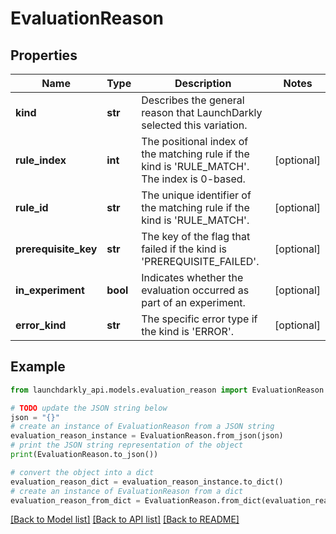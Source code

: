 # EvaluationReason


## Properties

Name | Type | Description | Notes
------------ | ------------- | ------------- | -------------
**kind** | **str** | Describes the general reason that LaunchDarkly selected this variation. | 
**rule_index** | **int** | The positional index of the matching rule if the kind is &#39;RULE_MATCH&#39;. The index is 0-based. | [optional] 
**rule_id** | **str** | The unique identifier of the matching rule if the kind is &#39;RULE_MATCH&#39;. | [optional] 
**prerequisite_key** | **str** | The key of the flag that failed if the kind is &#39;PREREQUISITE_FAILED&#39;. | [optional] 
**in_experiment** | **bool** | Indicates whether the evaluation occurred as part of an experiment. | [optional] 
**error_kind** | **str** | The specific error type if the kind is &#39;ERROR&#39;. | [optional] 

## Example

```python
from launchdarkly_api.models.evaluation_reason import EvaluationReason

# TODO update the JSON string below
json = "{}"
# create an instance of EvaluationReason from a JSON string
evaluation_reason_instance = EvaluationReason.from_json(json)
# print the JSON string representation of the object
print(EvaluationReason.to_json())

# convert the object into a dict
evaluation_reason_dict = evaluation_reason_instance.to_dict()
# create an instance of EvaluationReason from a dict
evaluation_reason_from_dict = EvaluationReason.from_dict(evaluation_reason_dict)
```
[[Back to Model list]](../README.md#documentation-for-models) [[Back to API list]](../README.md#documentation-for-api-endpoints) [[Back to README]](../README.md)


